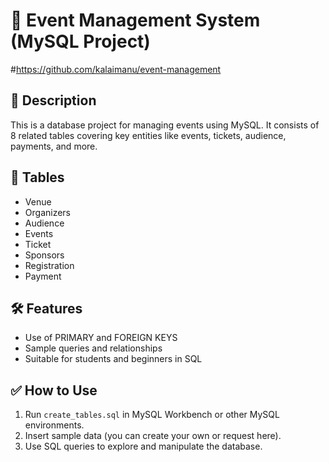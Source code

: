 # 📁 Event Management System (MySQL Project)
#https://github.com/kalaimanu/event-management
## 📌 Description
This is a database project for managing events using MySQL. It consists of 8 related tables covering key entities like events, tickets, audience, payments, and more.

## 🧱 Tables
- Venue
- Organizers
- Audience
- Events
- Ticket
- Sponsors
- Registration
- Payment

## 🛠 Features
- Use of PRIMARY and FOREIGN KEYS
- Sample queries and relationships
- Suitable for students and beginners in SQL

## ✅ How to Use
1. Run `create_tables.sql` in MySQL Workbench or other MySQL environments.
2. Insert sample data (you can create your own or request here).
3. Use SQL queries to explore and manipulate the database.
